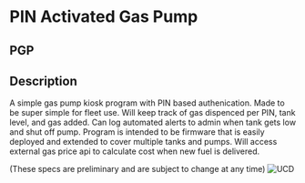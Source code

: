 # PIN Activated Gas Pump

## PGP

## Description 
A simple gas pump kiosk program with PIN based authenication.
Made to be super simple for fleet use. Will keep track of 
gas dispenced per PIN, tank level, and gas added. Can log
automated alerts to admin when tank gets low and shut off pump.
Program is intended to be firmware that is easily deployed and 
extended to cover multiple tanks and pumps. Will access external 
gas price api to calculate cost when new fuel is delivered.

(These specs are preliminary and are subject to change at any time)
![UCD](https://user-images.githubusercontent.com/46934873/216784056-2dd1d7f2-1fcf-4758-8166-abe4c3b3967d.png)
